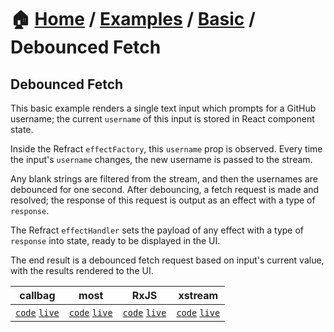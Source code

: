 # 🏠 [Home](../../../) / [Examples](../../) / [Basic](../) / Debounced Fetch

## Debounced Fetch

This basic example renders a single text input which prompts for a GitHub username; the current `username` of this input is stored in React component state.

Inside the Refract `effectFactory`, this `username` prop is observed. Every time the input's `username` changes, the new username is passed to the stream.

Any blank strings are filtered from the stream, and then the usernames are debounced for one second. After debouncing, a fetch request is made and resolved; the response of this request is output as an effect with a type of `response`.

The Refract `effectHandler` sets the payload of any effect with a type of `response` into state, ready to be displayed in the UI.

The end result is a debounced fetch request based on input's current value, with the results rendered to the UI.

| callbag | most | RxJS | xstream |
| --- | --- | --- | --- |
| [`code`](./callbag) [`live`](https://stackblitz.com/github/troch/refract/tree/master/examples/basic/debounced-fetch/callbag) | [`code`](./most) [`live`](https://stackblitz.com/github/troch/refract/tree/master/examples/basic/debounced-fetch/most)  | [`code`](./rxjs) [`live`](https://stackblitz.com/github/troch/refract/tree/master/examples/basic/debounced-fetch/rxjs)  | [`code`](./xstream) [`live`](https://stackblitz.com/github/troch/refract/tree/master/examples/basic/debounced-fetch/xstream)  |
